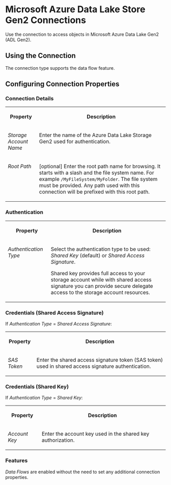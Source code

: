 <!-- loiocd06b3c5ab5147c0905e3fa8abd13eb1 -->

# Microsoft Azure Data Lake Store Gen2 Connections

Use the connection to access objects in Microsoft Azure Data Lake Gen2 \(ADL Gen2\). 



<a name="loiocd06b3c5ab5147c0905e3fa8abd13eb1__ADL2_usage"/>

## Using the Connection

The connection type supports the data flow feature.



<a name="loiocd06b3c5ab5147c0905e3fa8abd13eb1__section_nrb_hcc_x4b"/>

## Configuring Connection Properties



### Connection Details


<table>
<tr>
<th valign="top">

Property



</th>
<th valign="top">

Description



</th>
</tr>
<tr>
<td valign="top">

 *Storage Account Name*  



</td>
<td valign="top">

 Enter the name of the Azure Data Lake Storage Gen2 used for authentication. 



</td>
</tr>
<tr>
<td valign="top">

 *Root Path*  



</td>
<td valign="top">

 \[optional\] Enter the root path name for browsing. It starts with a slash and the file system name. For example `/MyFileSystem/MyFolder`. The file system must be provided. Any path used with this connection will be prefixed with this root path. 



</td>
</tr>
</table>



### Authentication


<table>
<tr>
<th valign="top">

Property



</th>
<th valign="top">

Description



</th>
</tr>
<tr>
<td valign="top">

 *Authentication Type*  



</td>
<td valign="top">

 Select the authentication type to be used: *Shared Key* \(default\) or *Shared Access Signature*. 

Shared key provides full access to your storage account while with shared access signature you can provide secure delegate access to the storage account resources.



</td>
</tr>
</table>



### Credentials \(Shared Access Signature\)

If *Authentication Type* = *Shared Access Signature*:


<table>
<tr>
<th valign="top">

Property



</th>
<th valign="top">

Description



</th>
</tr>
<tr>
<td valign="top">

 *SAS Token*  



</td>
<td valign="top">

 Enter the shared access signature token \(SAS token\) used in shared access signature authentication. 



</td>
</tr>
</table>



### Credentials \(Shared Key\)

If *Authentication Type* = *Shared Key*:


<table>
<tr>
<th valign="top">

Property



</th>
<th valign="top">

Description



</th>
</tr>
<tr>
<td valign="top">

 *Account Key*  



</td>
<td valign="top">

 Enter the account key used in the shared key authorization. 



</td>
</tr>
</table>



### Features

*Data Flows* are enabled without the need to set any additional connection properties.

